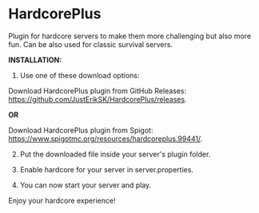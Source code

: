 # HardcorePlus
Plugin for hardcore servers to make them more challenging but also more fun. Can be also used for classic survival servers.

**INSTALLATION:**

1. Use one of these download options:

Download HardcorePlus plugin from GitHub Releases: https://github.com/JustErikSK/HardcorePlus/releases.

**OR**

Download HardcorePlus plugin from Spigot: https://www.spigotmc.org/resources/hardcoreplus.99441/.

2. Put the downloaded file inside your server's plugin folder.

3. Enable hardcore for your server in server.properties.

4. You can now start your server and play.

Enjoy your hardcore experience!
